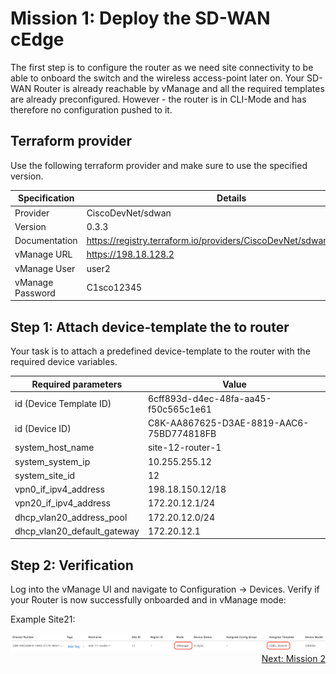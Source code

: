 # Mission 1: Deploy the SD-WAN cEdge

The first step is to configure the router as we need site connectivity to be able to onboard the switch and the wireless access-point later on.
Your SD-WAN Router is already reachable by vManage and all the required templates are already preconfigured. However - the router is in CLI-Mode and has therefore no configuration pushed to it.

## Terraform provider

Use the following terraform provider and make sure to use the specified version.

| Specification    | Details                                                              |
| ---------------- | -------------------------------------------------------------------- |
| Provider         | CiscoDevNet/sdwan                                                    |
| Version          | 0.3.3                                                                |
| Documentation    | https://registry.terraform.io/providers/CiscoDevNet/sdwan/0.3.3/docs |
| vManage URL      | https://198.18.128.2                                                 |
| vManage User     | user2                                                                |
| vManage Password | C1sco12345                                                           |

## Step 1: Attach device-template the to router

Your task is to attach a predefined device-template to the router with the required device variables.

| Required parameters         | Value                                    |
| --------------------------- | ---------------------------------------- |
| id (Device Template ID)     | 6cff893d-d4ec-48fa-aa45-f50c565c1e61     |
| id (Device ID)              | C8K-AA867625-D3AE-8819-AAC6-75BD774818FB |
| system_host_name            | site-12-router-1                         |
| system_system_ip            | 10.255.255.12                            |
| system_site_id              | 12                                       |
| vpn0_if_ipv4_address        | 198.18.150.12/18                         |
| vpn20_if_ipv4_address       | 172.20.12.1/24                           |
| dhcp_vlan20_address_pool    | 172.20.12.0/24                           |
| dhcp_vlan20_default_gateway | 172.20.12.1                              |

## Step 2: Verification

Log into the vManage UI and navigate to Configuration -> Devices.
Verify if your Router is now successfully onboarded and in vManage mode:

Example Site21:

<img src=../../img/sd-wan_mission-1.png/>

<div align="right">
  <a href='../Mission 2/README.md'>Next: Mission 2</a>
</div>
